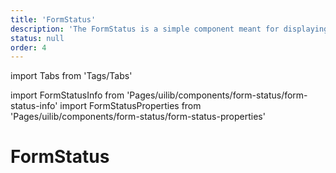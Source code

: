 ```yaml
---
title: 'FormStatus'
description: 'The FormStatus is a simple component meant for displaying the status of a form.'
status: null
order: 4
---
```


import Tabs from 'Tags/Tabs'

import FormStatusInfo from 'Pages/uilib/components/form-status/form-status-info'
import FormStatusProperties from 'Pages/uilib/components/form-status/form-status-properties'

# FormStatus

<Tabs>
  <Tabs.Content>
    <FormStatusInfo />
  </Tabs.Content>
  <Tabs.Content>
    <FormStatusProperties />
  </Tabs.Content>
</Tabs>
